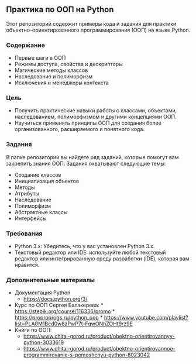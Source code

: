 ## Практика по ООП на Python

Этот репозиторий содержит примеры кода и задания для практики объектно-ориентированного программирования (ООП) на языке Python.

### Содержание

* Первые шаги в ООП
* Режимы доступа, свойства и дескрипторы
* Магические методы классов
* Наследование и полиморфизм
* Исключения и менеджеры контекста

### Цель

* Получить практические навыки работы с классами, объектами, наследованием, полиморфизмом и другими концепциями ООП.
* Научиться применять принципы ООП для создания более организованного, расширяемого и понятного кода.

### Задания

В папке репозитории вы найдете ряд заданий, которые помогут вам закрепить знания ООП. 
Задания охватывают следующие темы:

* Создание классов
* Инициализация объектов
* Методы
* Атрибуты
* Наследование
* Полиморфизм
* Абстрактные классы
* Интерфейсы

### Требования

* Python 3.x: Убедитесь, что у вас установлен Python 3.x.
* Текстовый редактор или IDE: используйте любой текстовый редактор или интегрированную среду разработки (IDE), которая вам нравится.

### Дополнительные материалы

* Документация Python
  * https://docs.python.org/3/
* Курс по ООП Сергея Балакерева:
      * https://stepik.org/course/116336/promo
      * https://proproprogs.ru/python_oop
      * https://www.youtube.com/playlist?list=PLA0M1Bcd0w8zPwP7t-FgwONhZOHt9rz9E
* Книги по ООП:
  * https://www.chitai-gorod.ru/product/obektno-orientirovannyy-python-3033619
  * https://www.chitai-gorod.ru/product/obektno-orientirovannoe-programmirovanie-s-pomoshchyu-python-8023042
 
